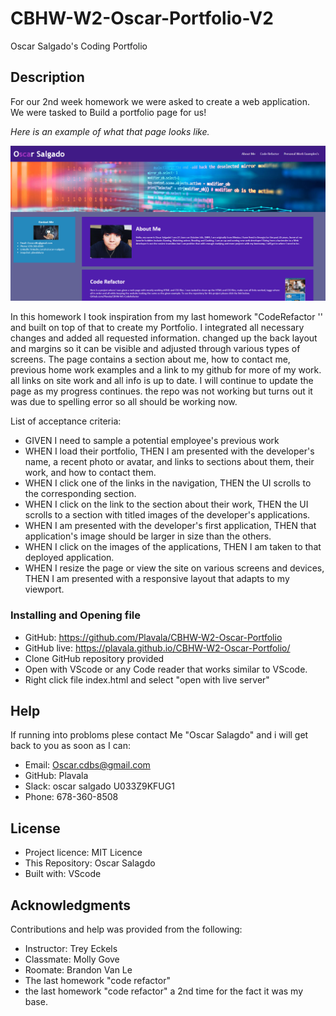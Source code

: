 # CBHW-W2-Oscar-Portfolio-V2
Oscar Salgado's Coding Portfolio

## Description
For our 2nd week homework we were asked to create a web application. We were tasked to Build a portfolio page for us!

*Here is an example of what that page looks like.*

![*This page includes a navigation bar, a header image, and info box's such as about me and past examples*](./Assets/Images/example.png)

In this homework I took inspiration from my last homework "CodeRefactor '' and built on top of that to create my Portfolio. I integrated all necessary changes and added all requested information. changed up the back layout and margins so it can be visible and adjusted through various types of screens. The page contains a section about me, how to contact me, previous home work examples and a link to my github for more of my work. all links on site work and all info is up to date. I will continue to update the page as my progress continues. the repo was not working but turns out it was due to spelling error so all should be working now. 

List of acceptance criteria:
- GIVEN I need to sample a potential employee's previous work
- WHEN I load their portfolio,
THEN I am presented with the developer's name, a recent photo or avatar, and links to sections about them, their work, and how to contact them.
- WHEN I click one of the links in the navigation,
THEN the UI scrolls to the corresponding section.
- WHEN I click on the link to the section about their work,
THEN the UI scrolls to a section with titled images of the developer's applications.
- WHEN I am presented with the developer's first application,
THEN that application's image should be larger in size than the others.
- WHEN I click on the images of the applications,
THEN I am taken to that deployed application.
- WHEN I resize the page or view the site on various screens and devices,
THEN I am presented with a responsive layout that adapts to my viewport.

### Installing and Opening file

- GitHub: https://github.com/Plavala/CBHW-W2-Oscar-Portfolio
- GitHub live:  https://plavala.github.io/CBHW-W2-Oscar-Portfolio/
- Clone GitHub repository provided
- Open with VScode or any Code reader that works similar to VScode.
- Right click file index.html and select "open with live server"

## Help
If running into probloms plese contact Me "Oscar Salagdo" and i will get back to you as soon as I can:
- Email: Oscar.cdbs@gmail.com
- GitHub: Plavala
- Slack: oscar salgado U033Z9KFUG1
- Phone: 678-360-8508

## License
- Project licence: MIT Licence
- This Repository: Oscar Salagdo
- Built with: VScode

## Acknowledgments
Contributions and help was provided from the following:
- Instructor: Trey Eckels
- Classmate: Molly Gove
- Roomate: Brandon Van Le
- The last homework "code refactor" 
- the last homework "code refactor" a 2nd time for the fact it was my base.
